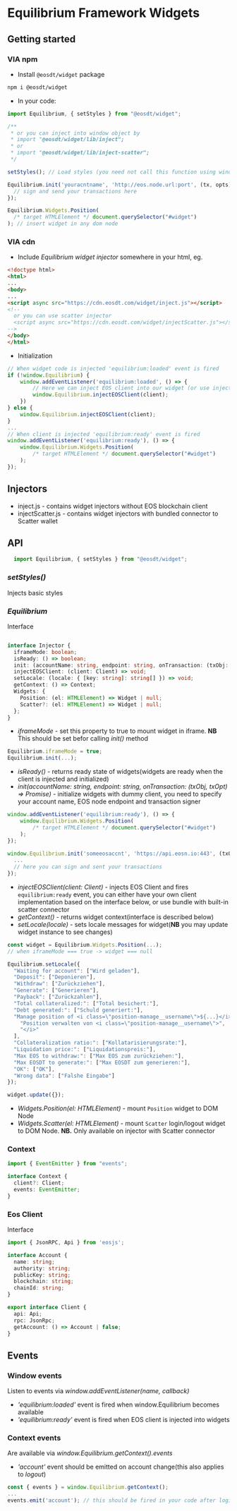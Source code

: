 
# Equilibrium Framework Widgets
## Getting started
### VIA npm
- Install `@eosdt/widget` package
```bash
npm i @eosdt/widget
```
- In your code:
```typescript
import Equilibrium, { setStyles } from "@eosdt/widget";

/**
 * or you can inject into window object by
 * import "@eosdt/widget/lib/inject";
 * or
 * import "@eosdt/widget/lib/inject-scatter";
 */

setStyles(); // Load styles (you need not call this function using window injector)

Equilibrium.init('youracntname', 'http://eos.node.url:port', (tx, opts) => {
  // sign and send your transactions here
});

Equilibrium.Widgets.Position(
  /* target HTMLElement */ document.querySelector("#widget")
); // insert widget in any dom node

```
### VIA cdn
- Include _Equilibrium widget injector_ somewhere in your html, eg.
```html
<!doctype html>
<html>
...
<body>
...
<script async src="https://cdn.eosdt.com/widget/inject.js"></script>
<!-- 
  or you can use scatter injector
  <script async src="https://cdn.eosdt.com/widget/injectScatter.js"></script>
-->
</body>
</html>
```
- Initialization
```javascript
// When widget code is injected 'equilibrium:loaded' event is fired
if (!window.Equilibrium) {
	window.addEventListener('equilibrium:loaded', () => {
		// Here we can inject EOS client into our widget (or use injector with bundled connector)
		window.Equilibrium.injectEOSClient(client);
	})
} else {
	window.Equilibrium.injectEOSClient(client);
}
...
// When client is injected 'equilibrium:ready' event is fired
window.addEventListener('equilibrium:ready'), () => {
	window.Equilibrium.Widgets.Position(
		/* target HTMLElement */ document.querySelector("#widget")
	);
});
```
## Injectors
- inject.js - contains widget injectors without EOS blockchain client
- injectScatter.js - contains widget injectors with bundled connector to Scatter wallet
## API
```typescript
  import Equilibrium, { setStyles } from "@eosdt/widget";
```
  
  
### *setStyles()*
Injects basic styles
### *Equilibrium*
Interface
```typescript

interface Injector {
  iframeMode: boolean;
  isReady: () => boolean;
  init: (accountName: string, endpoint: string, onTransaction: (txObj: TxObj, options: TxOpt) => Promise<void>) => void;
  injectEOSClient: (client: Client) => void;
  setLocale: (locale: { [key: string]: string[] }) => void;
  getContext: () => Context;
  Widgets: {
    Position: (el: HTMLElement) => Widget | null;
    Scatter?: (el: HTMLElement) => Widget | null;
  };
}
```
- _iframeMode_ - set this property to true to mount widget in iframe. __NB__ This should be set befor calling _init()_ method
```typescript
Equilibrium.iframeMode = true;
Equilibrium.init(...);
```
- _isReady()_ - returns ready state of widgets(widgets are ready when the client is injected and initialized)
- _init(accountName: string, endpoint: string, onTransaction: (txObj, txOpt) => Promise<void>)_ - initialize widgets with dummy client, you need to specify your account name, EOS node endpoint and transaction signer
```typescript
window.addEventListener('equilibrium:ready'), () => {
	window.Equilibrium.Widgets.Position(
		/* target HTMLElement */ document.querySelector("#widget")
	);
});
  
window.Equilibrium.init('someeosaccnt', 'https://api.eosn.io:443', (txObj, txOpt) => {
  ...
  // here you can sign and sent your transactions
});
```
- _injectEOSClient(client: Client)_ - injects EOS Client and fires `equilibrium:ready` event, you can either have your own client implementation based on the interface below, or use bundle with built-in scatter connector
- _getContext()_ - returns widget context(interface is described below)
- _setLocale(locale)_ - sets locale messages for widget(__NB__ you may update widget instance to see changes)
```typescript
const widget = Equilibrium.Widgets.Position(...);
// when iframeMode === true -> widget === null

Equilibrium.setLocale({
  "Waiting for account": ["Wird geladen"],
  "Deposit": ["Deponieren"],
  "Withdraw": ["Zurückziehen"],
  "Generate": ["Generieren"],
  "Payback": ["Zurückzahlen"],
  "Total collateralized:": ["Total besichert:"],
  "Debt generated:": ["Schuld generiert:"],
  "Manage position of <i class=\"position-manage__username\">${...}</i>": [
    "Position verwalten von <i class=\"position-manage__username\">",
    "</i>"
  ],
  "Collateralization ratio:": ["Kollatarisierungsrate:"],
  "Liquidation price:": ["Liquidationspreis:"],
  "Max EOS to withdraw:": ["Max EOS zum zurückziehen:"],
  "Max EOSDT to generate:": ["Max EOSDT zum generieren:"],
  "OK": ["OK"],
  "Wrong data": ["Falshe Eingabe"]
});

widget.update({});
```
- _Widgets.Position(el: HTMLElement)_ - mount `Position` widget to DOM Node
- _Widgets.Scatter(el: HTMLElement)_ - mount `Scatter` login/logout widget to DOM Node. 
__NB.__ Only available on injector with Scatter connector
### Context
```typescript
import { EventEmitter } from "events";

interface Context {
  client?: Client;
  events: EventEmitter;
}
```
### Eos Client
Interface 
```typescript
import { JsonRPC, Api } from 'eosjs';

interface Account {
  name: string;
  authority: string;
  publicKey: string;
  blockchain: string;
  chainId: string;
}

export interface Client {
  api: Api;
  rpc: JsonRpc;
  getAccount: () => Account | false;
}
```
## Events
### Window events
Listen to events via *window.addEventListener(name, callback)*
- _'equilibrium:loaded'_ event is fired when window.Equilibrium becomes available
- _'equilibrium:ready'_ event is fired when EOS client is injected into widgets
### Context events
Are available via *window.Equilibrium.getContext().events*
- _'account'_ event should be emitted on account change(this also applies to _logout_)
```js
const { events } = window.Equilibrium.getContext();
...
events.emit('account'); // this should be fired in your code after login, logout or account change
```
